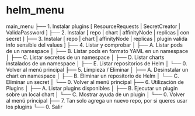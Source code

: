 # helm_menu

main_menu
├── 1. Instalar plugins [ ResourceRequests | SecretCreator | ValidaPassword ]
├── 2. Instalar [ repo | chart | affinityNode | replicas | con secret ]
├── 3. Instalar [ repo | chart | affinityNode | replicas | plugin valida info sensible del values ]
├── 4. Listar y comprobar
│   ├── A. Listar pods de un namespace
│   ├── B. Listar pods en formato YAML en un namespace
│   ├── C. Listar secretos de un namespace
│   ├── D. Listar charts instalados de un namespace
│   ├── E. Listar repositorios de Helm
│   └── 0. Volver al menú principal
├── 5. Limpieza / Eliminar
│   ├── A. Desinstalar un chart en namespace
│   ├── B. Eliminar un repositorio de Helm
│   └── C. Eliminar un secret
│   └── 0. Volver al menú principal
├── 6. Utilización de Plugins
│   ├── A. Listar plugins disponibles
│   ├── B. Ejecutar un plugin sobre un local chart
│   └── C. Mostrar ayuda de un plugin
│   └── 0. Volver al menú principal
├── 7. Tan solo agrega un nuevo repo, por si queres usar los plugins
└── 0. Salir
